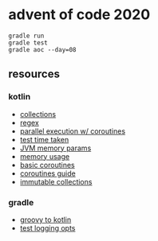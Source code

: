 # advent of code 2020

    gradle run
    gradle test
    gradle aoc --day=08

## resources

### kotlin

- [collections](https://kotlinlang.org/docs/reference/collection-operations.html)
- [regex](https://kotlinlang.org/api/latest/jvm/stdlib/kotlin.text/-regex/)
- [parallel execution w/ coroutines](https://jivimberg.io/blog/2018/05/04/parallel-map-in-kotlin/)
- [test time taken](https://kotlinlang.org/api/latest/jvm/stdlib/kotlin.system/measure-time-millis.html)
- [JVM memory params](https://www.baeldung.com/jvm-parameters)
- [memory usage](https://www.baeldung.com/java-heap-memory-api)
- [basic coroutines](https://kotlinlang.org/docs/tutorials/coroutines/coroutines-basic-jvm.html)
- [coroutines guide](https://github.com/Kotlin/kotlinx.coroutines/blob/master/coroutines-guide.md)
- [immutable collections](https://github.com/Kotlin/kotlinx.collections.immutable)

### gradle

- [groovy to kotlin](https://docs.gradle.org/nightly/userguide/migrating_from_groovy_to_kotlin_dsl.html)
- [test logging opts](https://docs.gradle.org/current/dsl/org.gradle.api.tasks.testing.logging.TestLogging.html)
